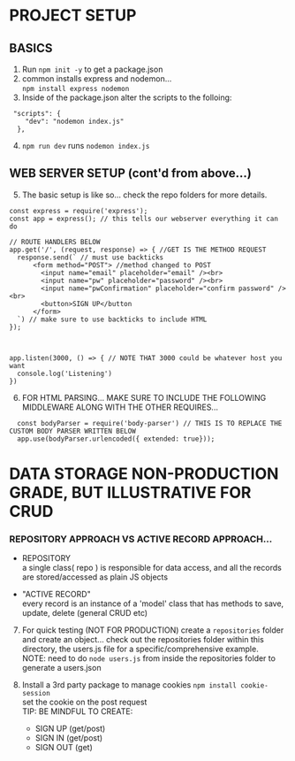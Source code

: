 # PROJECT SETUP

## BASICS
1) Run `npm init -y` to get a package.json
2) common installs express and nodemon...  
  `npm install express nodemon` 
3) Inside of the package.json alter the scripts to the folloing:
```
 "scripts": {
    "dev": "nodemon index.js"
  },
```  
4) `npm run dev` runs `nodemon index.js`

## WEB SERVER SETUP (cont'd from above...)

5) The basic setup is like so...  check the repo folders for more details.
```
const express = require('express');
const app = express(); // this tells our webserver everything it can do

// ROUTE HANDLERS BELOW
app.get('/', (request, response) => { //GET IS THE METHOD REQUEST
  response.send(` // must use backticks
      <form method="POST"> //method changed to POST 
        <input name="email" placeholder="email" /><br>
        <input name="pw" placeholder="password" /><br>
        <input name="pwConfirmation" placeholder="confirm password" /><br>
        <button>SIGN UP</button
      </form>
  `) // make sure to use backticks to include HTML
});



app.listen(3000, () => { // NOTE THAT 3000 could be whatever host you want
  console.log('Listening')
})
```

6) FOR HTML PARSING... MAKE SURE TO INCLUDE THE FOLLOWING MIDDLEWARE ALONG WITH THE OTHER REQUIRES...
```
  const bodyParser = require('body-parser') // THIS IS TO REPLACE THE CUSTOM BODY PARSER WRITTEN BELOW
  app.use(bodyParser.urlencoded({ extended: true}));
```

# DATA STORAGE NON-PRODUCTION GRADE, BUT ILLUSTRATIVE FOR CRUD

### REPOSITORY APPROACH VS ACTIVE RECORD APPROACH...
* REPOSITORY  
  a single class( repo ) is responsible for data access, and all the records are stored/accessed as plain JS objects

* "ACTIVE RECORD"  
  every record is an instance of a 'model' class that has methods to save, update, delete (general CRUD etc)

7) For quick testing (NOT FOR PRODUCTION) create a `repositories` folder and create an object... check out the repositories folder within this directory, the users.js file for a specific/comprehensive example.  
  NOTE: need to do `node users.js` from inside the repositories folder to generate a users.json

8) Install a 3rd party package to manage cookies `npm install cookie-session`  
  set the cookie on the post request  
  TIP: BE MINDFUL TO CREATE:
    * SIGN UP (get/post) 
    * SIGN IN (get/post)
    * SIGN OUT (get)


